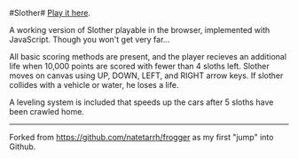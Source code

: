 #Slother#
[Play it here](https://cdn.rawgit.com/Eldeeff/slother/fca78d76/index.html).

A working version of Slother playable in the browser, implemented with JavaScript. Though you won't get very far...

All basic scoring methods are present, and the player recieves an additional life when 10,000 points are scored with fewer than 4 sloths left. Slother moves on canvas using UP, DOWN, LEFT, and RIGHT arrow keys. If slother collides with a vehicle or water, he loses a life. 

A leveling system is included that speeds up the cars after 5 sloths have been crawled home.

----
Forked from https://github.com/natetarrh/frogger as my first "jump" into Github.
